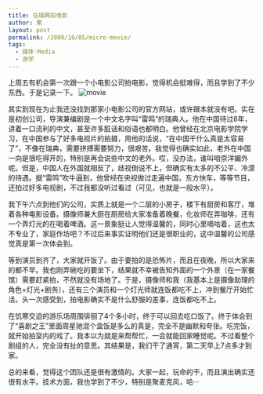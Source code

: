 ```yaml
---
title: 在瑞典拍电影
author: 果
layout: post
permalink: /2009/10/05/micro-movie/
tags:
  - 媒体·Media
  - 游学
---
```

上周五有机会第一次跟一个小电影公司拍电影，觉得机会挺难得，而且学到了不少东西。于是记录一下。
![movie](http://lh6.ggpht.com/_8QVjn5bCEU4/Ssne3bCzLaI/AAAAAAAAayE/r3DB4W9RibE/s400/03102009339.jpg)

其实到现在为止我还没找到那家小电影公司的官方网站，或许跟本就没有吧。实在是初创公司，导演兼编剧是一个中文名字叫“雷鸣”的瑞典人。他在中国待过8年，讲着一口流利的中文，甚至许多脏话和俗语也都明白。他曾经在北京电影学院学习，在中国参与了好多电视片的拍摄，用他的话说，“在中国干什么真是太容易了”，不像在瑞典，需要拼搏需要努力，很艰苦。我觉得也确实如此，老外在中国一向是很吃得开的，特别是再会说些中文的老外。哎，没办法，谁叫咱崇洋媚外呢。但是，中国人在外国就相反了，歧视倒说不上，但确实有太多的不公平、冷漠的待遇。据“雷鸣”吹牛逼到，他曾经在央视做过走遍中国，东方快车，等等节目，还拍过好多电视剧，不过我都没听过看过（可见，也就是一般水平）。

我下午六点到他们的公司，实质上就是一个二层的小房子，楼下有厨房和客厅，堆着各种电影设备。摄像师兼大厨在厨房给大家准备着晚餐，化妆师在弄咖啡，还有一个弄灯光的在喝着啤酒。这一景象挺让人觉得温馨的，同时心里嘀咕着，这也太不专业了，家庭作坊吧？不过后来事实证明他们还是很职业的，这中温馨的公司感觉真是第一次体会到。

等到演员到齐了，大家就开饭了。由于要拍的是恐怖片，而且在夜晚，所以大家来的都不早。我也刚弄碗吃的要坐下，结果就不幸被告知外面的一个外景（在一家餐馆）需要赶紧拍，不然就没有场地了。于是，摄像师和我（我基本上是摄像助理的角色+灯光+剧务），还有三个演员和一个灯光师就连饭都吃不上，冲到餐厅开始忙活。头一次感受到，拍电影确实不是什么舒服的差事，连饭都吃不上。

在饥寒交迫的游乐场周围徘徊了4个多小时，终于可以回去吃口饭了。终于体会到了“喜剧之王”里面周星驰混个盒饭是多么的真是，完全不是幽默和夸张。吃完饭，就开始拍室内的戏了。我本以为就是来帮帮忙，一会就能回家睡觉呢。不过看整个剧组的人，完全没有扯的意思。其结果是，我们干了通宵，第二天早上7点多才到家。

总的来看，觉得这个团队还是很有激情的。大家一起，玩命的干，而且演出确实还很有水平。技术方面，我也学到了不少，特别是聚麦克风，哈···